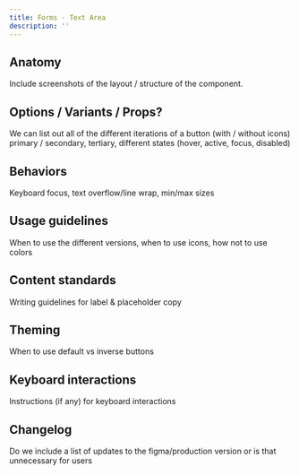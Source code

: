 ```yaml
---
title: Forms - Text Area
description: ''
---
```


## Anatomy

Include screenshots of the layout / structure of the component.

## Options / Variants / Props?

We can list out all of the different iterations of a button (with / without icons) primary / secondary, tertiary, different states (hover, active, focus, disabled)

## Behaviors

Keyboard focus, text overflow/line wrap, min/max sizes

## Usage guidelines

When to use the different versions, when to use icons, how not to use colors

## Content standards

Writing guidelines for label & placeholder copy

## Theming

When to use default vs inverse buttons

## Keyboard interactions

Instructions (if any) for keyboard interactions

## Changelog

Do we include a list of updates to the figma/production version or is that unnecessary for users
